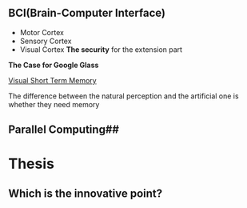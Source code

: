 ## BCI(Brain-Computer Interface) ##
- Motor Cortex
- Sensory Cortex
- Visual Cortex
**The security** for the extension part

**The Case for Google Glass**

[Visual Short Term Memory](http://www.scholarpedia.org/article/Visual_short_term_memory)

The difference between the natural perception and the artificial one is whether they need memory

## Parallel Computing##


# Thesis
## Which is the innovative point?